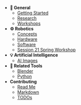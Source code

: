 * **🔑 General**
  * [Getting Started](docs/getting-started.md)
  * [Research](docs/research.md)
  * [Workshops](docs/workshops.md)
* **⚙️ Robotics**
  * [Concepts](docs/robotics/concepts.md)
  * [Hardware](docs/robotics/hardware.md)
  * [Software](docs/robotics/software.md)
  * [Session 21 Spring Workshop](docs/workshops/session21spring/readme.md)
* **💡 Artificial Intelligence**
  * [AI Images](docs/ai/ai-images.md)
* **🔧 Related Tools**
  * [Blender](docs/tools/blender.md)
  * [Python](docs/tools/python.md)
* **Contributing**
  * [Read Me](readme.md)
  * [Markdown](docs/markdown.md)
  * [TODOs](docs/todo.md)